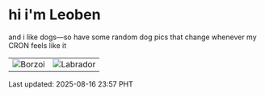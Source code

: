 # hi i'm Leoben

and i like dogs—so have some random dog pics that change whenever my CRON feels like it

|  |  |
|--------|----------|
| ![Borzoi](https://random-dog-vercel.vercel.app/api/random-borzoi?v=1755359862) | ![Labrador](https://random-dog-vercel.vercel.app/api/random-labrador?v=1755359862) |

Last updated: 2025-08-16 23:57 PHT
